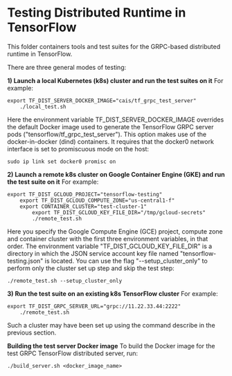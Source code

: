 # Testing Distributed Runtime in TensorFlow
This folder containers tools and test suites for the GRPC-based distributed runtime in TensorFlow.

There are three general modes of testing:

**1) Launch a local Kubernetes (k8s) cluster and run the test suites on it**
For example:

    export TF_DIST_SERVER_DOCKER_IMAGE="cais/tf_grpc_test_server"
        ./local_test.sh

Here the environment variable TF_DIST_SERVER_DOCKER_IMAGE overrides the default Docker image used to generate the TensorFlow GRPC server pods ("tensorflow/tf_grpc_test_server").
This option makes use of the docker-in-docker (dind) containers. It requires that the docker0 network interface is set to promiscuous mode on the host:

    sudo ip link set docker0 promisc on

**2) Launch a remote k8s cluster on Google Container Engine (GKE) and run the test suite on it**
For example:

    export TF_DIST_GCLOUD_PROJECT="tensorflow-testing"
        export TF_DIST_GCLOUD_COMPUTE_ZONE="us-central1-f"
	    export CONTAINER_CLUSTER="test-cluster-1"
	        export TF_DIST_GCLOUD_KEY_FILE_DIR="/tmp/gcloud-secrets"
		    ./remote_test.sh

Here you specify the Google Compute Engine (GCE) project, compute zone and container cluster with the first three environment variables, in that order. The environment variable "TF_DIST_GCLOUD_KEY_FILE_DIR" is a directory in which the JSON service account key file named "tensorflow-testing.json" is located. You can use the flag "--setup_cluster_only" to perform only the cluster set up step and skip the test step:

    ./remote_test.sh --setup_cluster_only

**3) Run the test suite on an existing k8s TensorFlow cluster**
For example:

    export TF_DIST_GRPC_SERVER_URL="grpc://11.22.33.44:2222"
        ./remote_test.sh

Such a cluster may have been set up using the command describe in the previous section.


**Building the test server Docker image**
To build the Docker image for the test GRPC TensorFlow distributed server, run:

    ./build_server.sh <docker_image_name>